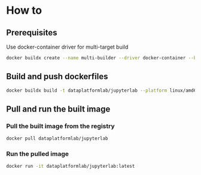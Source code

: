 # How to

## Prerequisites

Use docker-container driver for multi-target build

```bash
docker buildx create --name multi-builder --driver docker-container --bootstrap
```

## Build and push dockerfiles

```bash
docker buildx build -t dataplatformlab/jupyterlab --platform linux/amd64,linux/arm64 --push .
```

## Pull and run the built image

### Pull the built image from the registry
```bash
docker pull dataplatformlab/jupyterlab
```

### Run the pulled image
```bash
docker run -it dataplatformlab/jupyterlab:latest
```
